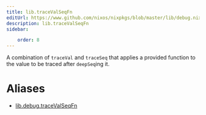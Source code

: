 ```yaml
---
title: lib.traceValSeqFn
editUrl: https://www.github.com/nixos/nixpkgs/blob/master/lib/debug.nix#L169C5
description: lib.traceValSeqFn
sidebar:

    order: 8
---
```


A combination of `traceVal` and `traceSeq` that applies a
provided function to the value to be traced after `deepSeq`ing
it.


# Aliases

- [lib.debug.traceValSeqFn](./reference/lib/debug/lib-debug-traceValSeqFn)


